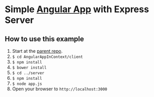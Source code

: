 # Simple [Angular App](https://github.com/yeoman/generator-angular) with Express Server

## How to use this example

1. Start at the [parent repo](https://github.com/ppnsanders/paypal-examples).
2. `$ cd AngularAppInContext/client`
3. `$ npm install`
4. `$ bower install`
5. `$ cd ../server`
6. `$ npm install`
7. `$ node app.js`
8. Open your browser to `http://localhost:3000`